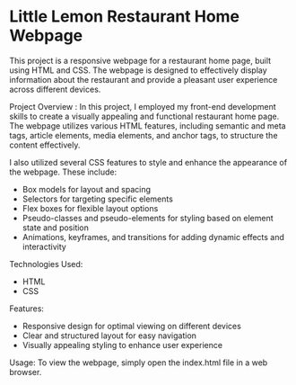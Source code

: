 # Little Lemon Restaurant Home Webpage

This project is a responsive webpage for a restaurant home page, built using HTML and CSS. The webpage is designed to effectively display information about the restaurant and provide a pleasant user experience across different devices.

Project Overview :
In this project, I employed my front-end development skills to create a visually appealing and functional restaurant home page. The webpage utilizes various HTML features, including semantic and meta tags, article elements, media elements, and anchor tags, to structure the content effectively.

I also utilized several CSS features to style and enhance the appearance of the webpage. These include:
- Box models for layout and spacing
- Selectors for targeting specific elements
- Flex boxes for flexible layout options
- Pseudo-classes and pseudo-elements for styling based on element state and position
- Animations, keyframes, and transitions for adding dynamic effects and interactivity

Technologies Used:
- HTML
- CSS

Features:
- Responsive design for optimal viewing on different devices
- Clear and structured layout for easy navigation
- Visually appealing styling to enhance user experience

Usage:
To view the webpage, simply open the index.html file in a web browser.
